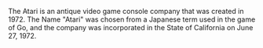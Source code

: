 The Atari is an antique video game console company that was created in 1972. The Name "Atari" was chosen from a Japanese term used in the game of Go, and the company was incorporated in the State of California on June 27, 1972.